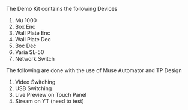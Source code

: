 The Demo Kit contains the following Devices
1. Mu 1000 
2. Box Enc
3. Wall Plate Enc
4. Wall Plate Dec
5. Boc Dec
6. Varia SL-50
7. Network Switch

The following are done with the use of Muse Automator and TP Design
1. Video Switching
2. USB Switching 
3. Live Preview on Touch Panel
4. Stream on YT (need to test)
   
